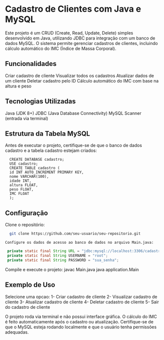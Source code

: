 # Cadastro de Clientes com Java e MySQL
 Este projeto é um CRUD (Create, Read, Update, Delete) simples desenvolvido em Java, utilizando JDBC para integração com um banco de dados MySQL. O sistema permite gerenciar cadastros de clientes, incluindo cálculo automático do IMC (Índice de Massa Corporal).

## Funcionalidades
  Criar cadastro de cliente
  Visualizar todos os cadastros
  Atualizar dados de um cliente
  Deletar cadastro pelo ID
  Cálculo automático do IMC com base na altura e peso

## Tecnologias Utilizadas
  Java (JDK 8+)
  JDBC (Java Database Connectivity)
  MySQL
  Scanner (entrada via terminal)

## Estrutura da Tabela MySQL
  Antes de executar o projeto, certifique-se de que o banco de dados cadastro e a tabela cadastro estejam criados:
```MySQL
  CREATE DATABASE cadastro;
  USE cadastro;
  CREATE TABLE cadastro (
  id INT AUTO_INCREMENT PRIMARY KEY,
  nome VARCHAR(100),
  idade INT,
  altura FLOAT,
  peso FLOAT,
  IMC FLOAT
  );
```

## Configuração
  Clone o repositório:
  ```bash
    git clone https://github.com/seu-usuario/seu-repositorio.git
 ```

    Configure os dados de acesso ao banco de dados no arquivo Main.java:
 ```java
  private static final String URL = "jdbc:mysql://localhost:3306/cadastro";
  private static final String USERNAME = "root";
  private static final String PASSWORD = "sua_senha";
  ```

  Compile e execute o projeto:
    javac Main.java
    java application.Main

## Exemplo de Uso
  Selecione uma opcao:
    1- Criar cadastro de cliente
    2- Visualizar cadastro de cliente
    3- Atualizar cadastro de cliente
    4- Deletar cadastro de cliente
    5- Sair do cadastro de cliente

O projeto roda via terminal e não possui interface gráfica.
O cálculo do IMC é feito automaticamente após o cadastro ou atualização.
Certifique-se de que o MySQL esteja rodando localmente e que o usuário tenha permissões adequadas.
